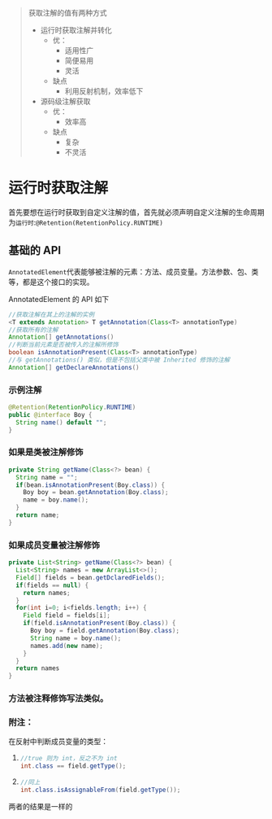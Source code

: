 > 获取注解的值有两种方式
>
> * 运行时获取注解并转化
>   * 优：
>     * 适用性广
>     * 简便易用
>     * 灵活
>   * 缺点
>     * 利用反射机制，效率低下
> * 源码级注解获取
>   * 优：
>     * 效率高
>   * 缺点
>     * 复杂
>     * 不灵活

# 运行时获取注解

首先要想在运行时获取到自定义注解的值，首先就必须声明自定义注解的生命周期为`运行时`:`@Retention(RetentionPolicy.RUNTIME)`

## 基础的 API

`AnnotatedElement`代表能够被注解的元素：方法、成员变量。方法参数、包、类等，都是这个接口的实现。

AnnotatedElement 的 API 如下

```java
//获取注解在其上的注解的实例
<T extends Annotation> T getAnnotation(Class<T> annotationType)
//获取所有的注解
Annotation[] getAnnotations()
//判断当前元素是否被传入的注解所修饰
boolean isAnnotationPresent(Class<T> annotationType)
//与 getAnnotations() 类似，但是不包括父类中被 Inherited 修饰的注解
Annotation[] getDeclareAnnotations()
```

### 示例注解

```java
@Retention(RetentionPolicy.RUNTIME)
public @interface Boy {
  String name() default "";
}
```

### 如果是类被注解修饰

```JAVA
private String getName(Class<?> bean) {
  String name = "";
  if(bean.isAnnotationPresent(Boy.class)) {
    Boy boy = bean.getAnnotation(Boy.class);
    name = boy.name();
  }
  return name;
}
```

### 如果成员变量被注解修饰

```java
private List<String> getName(Class<?> bean) {
  List<String> names = new ArrayList<>();
  Field[] fields = bean.getDclaredFields();
  if(fields == null) {
    return names;
  }
  for(int i=0; i<fields.length; i++) {
    Field field = fields[i];
    if(field.isAnnotationPresent(Boy.class)) {
      Boy boy = field.getAnnotation(Boy.class);
      String name = boy.name();
      names.add(new name);
    }
  }
  return names
}
```

### 方法被注释修饰写法类似。

### 附注：

在反射中判断成员变量的类型：

1. ```java
   //true 则为 int，反之不为 int
   int.class == field.getType();
   ```

2. ```java
   //同上
   int.class.isAssignableFrom(field.getType());
   ```

两者的结果是一样的